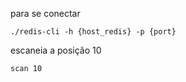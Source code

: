
para se conectar
```
./redis-cli -h {host_redis} -p {port}
```

escaneia a posição 10
```
scan 10
```
